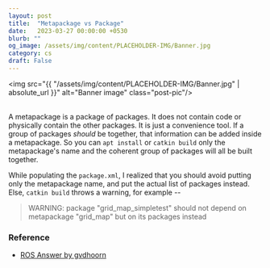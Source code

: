 ```yaml
---
layout: post
title:  "Metapackage vs Package"
date:   2023-03-27 00:00:00 +0530
blurb: ""
og_image: /assets/img/content/PLACEHOLDER-IMG/Banner.jpg
category: cs
draft: False
---
```


<img src="{{ "/assets/img/content/PLACEHOLDER-IMG/Banner.jpg" | absolute_url }}" alt="Banner image" class="post-pic"/>
<br />
<br />

A metapackage is a package of packages. It does not contain code or physically contain the other packages. It is just a convenience tool. If a group of packages *should* be together, that information can be added inside a metapackage. So you can `apt install` or `catkin build` only the metapackage's name and the coherent group of packages will all be built together.

While populating the `package.xml`, I realized that you should avoid putting only the metapackage name, and put the actual list of packages instead. Else, `catkin build` throws a warning, for example --
> WARNING: package "grid_map_simpletest" should not depend on metapackage "grid_map" but on its packages instead

### Reference
- [ROS Answer by gvdhoorn](https://answers.ros.org/question/256493/what-is-the-benefit-of-metapackages/)
